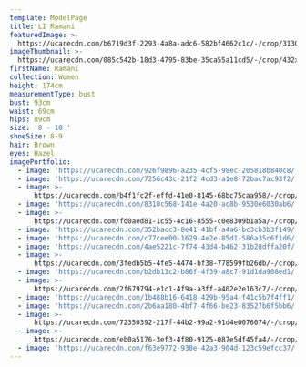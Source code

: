 ```yaml
---
template: ModelPage
title: LI Ramani
featuredImage: >-
  https://ucarecdn.com/b6719d3f-2293-4a8a-adc6-582bf4662c1c/-/crop/3130x1405/0,409/-/preview/
imageThumbnail: >-
  https://ucarecdn.com/085c542b-18d3-4795-83be-35ca55a11cd5/-/crop/432x606/30,0/-/preview/
firstName: Ramani
collection: Women
height: 174cm
measurementType: bust
bust: 93cm
waist: 69cm
hips: 89cm
size: '8 - 10 '
shoeSize: 8-9
hair: Brown
eyes: Hazel
imagePortfolio:
  - image: 'https://ucarecdn.com/926f9896-a235-4cf5-98ec-205818b840c8/'
  - image: 'https://ucarecdn.com/7256c43c-21f2-4cd3-a1e8-72bac7ac93f2/'
  - image: >-
      https://ucarecdn.com/b4f1fc2f-effd-41e0-8145-68bc75caa958/-/crop/533x738/0,166/-/preview/
  - image: 'https://ucarecdn.com/8310c568-141e-4a20-ac8b-9530e6030ab6/'
  - image: >-
      https://ucarecdn.com/fd0aed81-1c55-4c16-8555-c0e8309b1a5a/-/crop/1632x2280/0,169/-/preview/
  - image: 'https://ucarecdn.com/352bacc3-8e41-41bf-a4a6-bc3cb3b3f149/'
  - image: 'https://ucarecdn.com/c77cee00-1629-4e2e-85d1-586a35c6f1d6/'
  - image: 'https://ucarecdn.com/4ae5221c-7f74-43d4-b462-31b28dffa20f/'
  - image: >-
      https://ucarecdn.com/3fedb5b5-4fe5-4474-bf38-778599fb26db/-/crop/1240x1727/0,133/-/preview/
  - image: 'https://ucarecdn.com/b2db13c2-b86f-4f39-a8c7-91d1da908ed1/'
  - image: >-
      https://ucarecdn.com/2f679794-e1c1-4f9a-a3ff-a402e2e163c7/-/crop/1006x1580/138,207/-/preview/
  - image: 'https://ucarecdn.com/1b488b16-6418-429b-95a4-f41c5b7f4ff1/'
  - image: 'https://ucarecdn.com/2b6aa180-4bf7-4f66-be23-83527b6f5bb6/'
  - image: >-
      https://ucarecdn.com/72350392-217f-44b2-99a2-91d4e0076074/-/crop/1502x1939/225,951/-/preview/
  - image: >-
      https://ucarecdn.com/eb0a5176-3ef3-4f80-9125-087e5df45fa4/-/crop/533x782/0,166/-/preview/
  - image: 'https://ucarecdn.com/f63e9772-938e-42a3-904d-123c59efcc37/'
---
```


